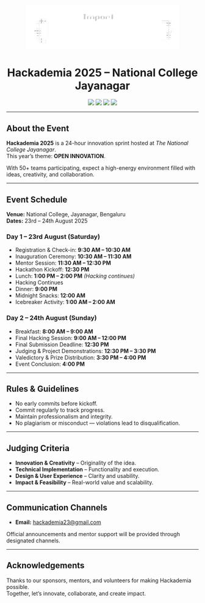 <p align="center">
  <img src="https://github.com/NCJ-Hackademia/Assets/blob/main/Hackademia-Logo%20(1).png?raw=true" alt="Hackademia Logo" width="400"/>
</p>

<h1 align="center">Hackademia 2025 – National College Jayanagar</h1>

<p align="center">
  <img src="https://img.shields.io/badge/Countdown-5%20Days%20to%20Go-ff69b4?style=for-the-badge"/>
  <img src="https://img.shields.io/badge/Teams-50+-blue?style=for-the-badge"/>
  <img src="https://img.shields.io/badge/Duration-24%20Hours-purple?style=for-the-badge"/>
  <img src="https://img.shields.io/badge/Location-NCJayanagar-green?style=for-the-badge"/>
</p>


---

## About the Event  

**Hackademia 2025** is a 24-hour innovation sprint hosted at *The National College Jayanagar*.  
This year’s theme: **OPEN INNOVATION**.  

With 50+ teams participating, expect a high-energy environment filled with ideas, creativity, and collaboration.  

---

## Event Schedule  

**Venue:** National College, Jayanagar, Bengaluru  
**Dates:** 23rd – 24th August 2025  

### Day 1 – 23rd August (Saturday)  
- Registration & Check-in: **9:30 AM – 10:30 AM**  
- Inauguration Ceremony: **10:30 AM – 11:30 AM**  
- Mentor Session: **11:30 AM – 12:30 PM**  
- Hackathon Kickoff: **12:30 PM**  
- Lunch: **1:00 PM – 2:00 PM** *(Hacking continues)*  
- Hacking Continues  
- Dinner: **9:00 PM**  
- Midnight Snacks: **12:00 AM**  
- Icebreaker Activity: **1:00 AM – 2:00 AM**  

### Day 2 – 24th August (Sunday)  
- Breakfast: **8:00 AM – 9:00 AM**  
- Final Hacking Session: **9:00 AM – 12:00 PM**  
- Final Submission Deadline: **12:30 PM**  
- Judging & Project Demonstrations: **12:30 PM – 3:30 PM**  
- Valedictory & Prize Distribution: **3:30 PM – 4:00 PM**  
- Event Conclusion: **4:00 PM**  

---

## Rules & Guidelines  

- No early commits before kickoff.  
- Commit regularly to track progress.  
- Maintain professionalism and integrity.  
- No plagiarism or misconduct — violations lead to disqualification.  

---

## Judging Criteria  

- **Innovation & Creativity** – Originality of the idea.  
- **Technical Implementation** – Functionality and execution.  
- **Design & User Experience** – Clarity and usability.  
- **Impact & Feasibility** – Real-world value and scalability.  

---

## Communication Channels  

- **Email:** hackademia23@gmail.com  

Official announcements and mentor support will be provided through designated channels.  

---

## Acknowledgements  

Thanks to our sponsors, mentors, and volunteers for making Hackademia possible.  
Together, let’s innovate, collaborate, and create impact.  
